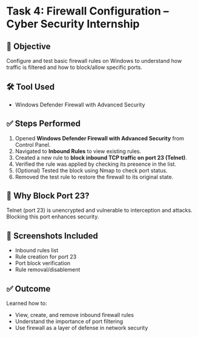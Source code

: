 # Task 4: Firewall Configuration – Cyber Security Internship

## 🎯 Objective
Configure and test basic firewall rules on Windows to understand how traffic is filtered and how to block/allow specific ports.

## 🛠️ Tool Used
- Windows Defender Firewall with Advanced Security

## ✅ Steps Performed

1. Opened **Windows Defender Firewall with Advanced Security** from Control Panel.
2. Navigated to **Inbound Rules** to view existing rules.
3. Created a new rule to **block inbound TCP traffic on port 23 (Telnet)**.
4. Verified the rule was applied by checking its presence in the list.
5. (Optional) Tested the block using Nmap to check port status.
6. Removed the test rule to restore the firewall to its original state.

## 🔐 Why Block Port 23?
Telnet (port 23) is unencrypted and vulnerable to interception and attacks. Blocking this port enhances security.

## 📸 Screenshots Included
- Inbound rules list
- Rule creation for port 23
- Port block verification
- Rule removal/disablement

## ✅ Outcome
Learned how to:
- View, create, and remove inbound firewall rules
- Understand the importance of port filtering
- Use firewall as a layer of defense in network security
